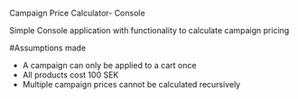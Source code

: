 Campaign Price Calculator- Console

Simple Console application with functionality to calculate campaign pricing

#Assumptions made

- A campaign can only be applied to a cart once
- All products cost 100 SEK
- Multiple campaign prices cannot be calculated recursively
